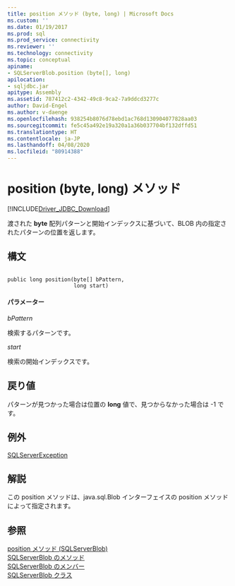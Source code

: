 ```yaml
---
title: position メソッド (byte, long) | Microsoft Docs
ms.custom: ''
ms.date: 01/19/2017
ms.prod: sql
ms.prod_service: connectivity
ms.reviewer: ''
ms.technology: connectivity
ms.topic: conceptual
apiname:
- SQLServerBlob.position (byte[], long)
apilocation:
- sqljdbc.jar
apitype: Assembly
ms.assetid: 787412c2-4342-49c8-9ca2-7a9ddcd3277c
author: David-Engel
ms.author: v-daenge
ms.openlocfilehash: 938254b8076d78ebd1ac768d130904077828aa03
ms.sourcegitcommit: fe5c45a492e19a320a1a36b037704bf132dffd51
ms.translationtype: HT
ms.contentlocale: ja-JP
ms.lasthandoff: 04/08/2020
ms.locfileid: "80914388"
---
```

# <a name="position-method-byte-long"></a>position (byte, long) メソッド
[!INCLUDE[Driver_JDBC_Download](../../../includes/driver_jdbc_download.md)]

  渡された **byte** 配列パターンと開始インデックスに基づいて、BLOB 内の指定されたパターンの位置を返します。  
  
## <a name="syntax"></a>構文  
  
```  
  
public long position(byte[] bPattern,  
                     long start)  
```  
  
#### <a name="parameters"></a>パラメーター  
 *bPattern*  
  
 検索するパターンです。  
  
 *start*  
  
 検索の開始インデックスです。  
  
## <a name="return-value"></a>戻り値  
 パターンが見つかった場合は位置の **long** 値で、見つからなかった場合は -1 です。  
  
## <a name="exceptions"></a>例外  
 [SQLServerException](../../../connect/jdbc/reference/sqlserverexception-class.md)  
  
## <a name="remarks"></a>解説  
 この position メソッドは、java.sql.Blob インターフェイスの position メソッドによって指定されます。  
  
## <a name="see-also"></a>参照  
 [position メソッド &#40;SQLServerBlob&#41;](../../../connect/jdbc/reference/position-method-sqlserverblob.md)   
 [SQLServerBlob のメソッド](../../../connect/jdbc/reference/sqlserverblob-methods.md)   
 [SQLServerBlob のメンバー](../../../connect/jdbc/reference/sqlserverblob-members.md)   
 [SQLServerBlob クラス](../../../connect/jdbc/reference/sqlserverblob-class.md)  
  
  
